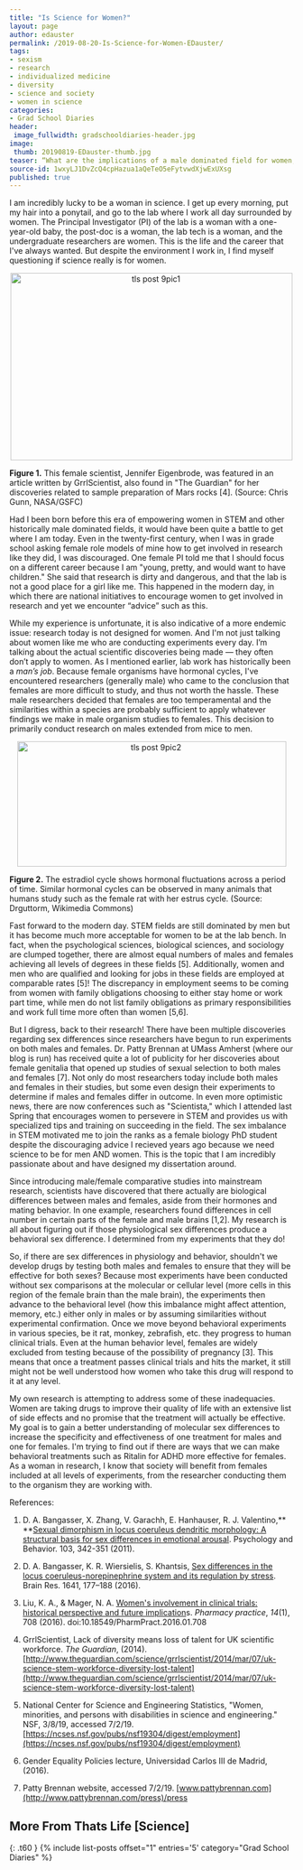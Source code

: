 ```yaml
---
title: "Is Science for Women?"
layout: page
author: edauster
permalink: /2019-08-20-Is-Science-for-Women-EDauster/
tags:
- sexism
- research
- individualized medicine
- diversity
- science and society
- women in science
categories:
- Grad School Diaries
header:
 image_fullwidth: gradschooldiaries-header.jpg
image:
 thumb: 20190819-EDauster-thumb.jpg
teaser: “What are the implications of a male dominated field for women, whether they are in that field or not?”
source-id: 1wxyLJ1DvZcQ4cpHazua1aQeTeO5eFytvwdXjwExUXsg
published: true
---
```

I am incredibly lucky to be a woman in science.  I get up every morning, put my hair into a ponytail, and go to the lab where I work all day surrounded by women.  The Principal Investigator (PI) of the lab is a woman with a one-year-old baby, the post-doc is a woman, the lab tech is a woman, and the undergraduate researchers are women. This is the life and the career that I've always wanted. But despite the environment I work in, I find myself questioning if science really is for women.

<center><a data-flickr-embed="true"  href="https://www.flickr.com/photos/139839751@N06/48188030207/in/dateposted-friend/" title="tls post 9pic1"><img src="https://live.staticflickr.com/65535/48188030207_e06cbe0742.jpg" width="500" height="332" alt="tls post 9pic1"></a><script async src="//embedr.flickr.com/assets/client-code.js" charset="utf-8"></script></center>

**Figure 1.** This female scientist, Jennifer Eigenbrode, was featured in an article written by GrrlScientist, also found in "The Guardian" for her discoveries related to sample preparation of Mars rocks [4].  (Source: Chris Gunn, NASA/GSFC)

Had I been born before this era of empowering women in STEM and other historically male dominated fields, it would have been quite a battle to get where I am today.  Even in the twenty-first century, when I was in grade school asking female role models of mine how to get involved in research like they did, I was discouraged.  One female PI told me that I should focus on a different career because I am "young, pretty, and would want to have children."  She said that research is dirty and dangerous, and that the lab is not a good place for a girl like me.  This happened in the modern day, in which there are national initiatives to encourage women to get involved in research and yet we encounter “advice” such as this.

While my experience is unfortunate, it is also indicative of a more endemic issue: research today is not designed for women.  And I'm not just talking about women like me who are conducting experiments every day.  I’m talking about the actual scientific discoveries being made — they often don’t apply to women.  As I mentioned earlier, lab work has historically been a *man’s job*.  Because female organisms have hormonal cycles, I've encountered researchers (generally male) who came to the conclusion that females are more difficult to study, and thus not worth the hassle.  These male researchers decided that females are too temperamental and the similarities within a species are probably sufficient to apply whatever findings we make in male organism studies to females.  This decision to primarily conduct research on males extended from mice to men.

<center><a data-flickr-embed="true"  href="https://www.flickr.com/photos/139839751@N06/48187972256/in/dateposted-friend/" title="tls post 9pic2"><img src="https://live.staticflickr.com/65535/48187972256_80a72e50a2.jpg" width="477" height="222" alt="tls post 9pic2"></a><script async src="//embedr.flickr.com/assets/client-code.js" charset="utf-8"></script></center>

**Figure 2.** The estradiol cycle shows hormonal fluctuations across a period of time.  Similar hormonal cycles can be observed in many animals that humans study such as the female rat with her estrus cycle. (Source:  Drguttorm, Wikimedia Commons)

Fast forward to the modern day.  STEM fields are still dominated by men but it has become much more acceptable for women to be at the lab bench.  In fact, when the psychological sciences, biological sciences, and sociology are clumped together, there are almost equal numbers of males and females achieving all levels of degrees in these fields [5].  Additionally, women and men who are qualified and looking for jobs in these fields are employed at comparable rates [5]!  The discrepancy in employment seems to be coming from women with family obligations choosing to either stay home or work part time, while men do not list family obligations as primary responsibilities and work full time more often than women [5,6].  

But I digress, back to their research!  There have been multiple discoveries regarding sex differences since researchers have begun to run experiments on both males and females.  Dr. Patty Brennan at UMass Amherst (where our blog is run) has received quite a lot of publicity for her discoveries about female genitalia that opened up studies of sexual selection to both males and females [7].  Not only do most researchers today include both males and females in their studies, but some even design their experiments to determine if males and females differ in outcome.  In even more optimistic news, there are now conferences such as "Scientista," which I attended last Spring that encourages women to persevere in STEM and provides us with specialized tips and training on succeeding in the field.  The sex imbalance in STEM motivated me to join the ranks as a female biology PhD student despite the discouraging advice I recieved years ago because we need science to be for men AND women.  This is the topic that I am incredibly passionate about and have designed my dissertation around.

Since introducing male/female comparative studies into mainstream research, scientists have discovered that there actually are biological differences between males and females, aside from their hormones and mating behavior.  In one example, researchers found differences in cell number in certain parts of the female and male brains [1,2].  My research is all about figuring out if those physiological sex differences produce a behavioral sex difference.  I determined from my experiments that they do!  

So, if there are sex differences in physiology and behavior, shouldn't we develop drugs by testing both males and females to ensure that they will be effective for both sexes?  Because most experiments have been conducted without sex comparisons at the molecular or cellular level (more cells in this region of the female brain than the male brain), the experiments then advance to the behavioral level (how this imbalance might affect attention, memory, etc.) either only in males or by assuming similarities without experimental confirmation.  Once we move beyond behavioral experiments in various species, be it rat, monkey, zebrafish, etc. they progress to human clinical trials.  Even at the human behavior level, females are widely excluded from testing because of the possibility of pregnancy [3].  This means that once a treatment passes clinical trials and hits the market, it still might not be well understood how women who take this drug will respond to it at any level.

My own research is attempting to address some of these inadequacies.  Women are taking drugs to improve their quality of life with an extensive list of side effects and no promise that the treatment will actually be effective.  My goal is to gain a better understanding of molecular sex differences to increase the specificity and effectiveness of one treatment for males and one for females.  I'm trying to find out if there are ways that we can make behavioral treatments such as Ritalin for ADHD more effective for females.  As a woman in research, I know that society will benefit from females included at all levels of experiments, from the researcher conducting them to the organism they are working with.

References:

1. D. A. Bangasser, X. Zhang, V. Garachh, E. Hanhauser, R. J. Valentino,** **[Sexual dimorphism in locus coeruleus dendritic morphology: A structural basis for sex differences in emotional arousal](https://www.ncbi.nlm.nih.gov/pmc/articles/PMC3081983/). Psychology and Behavior. 103, 342-351 (2011).

2. D. A. Bangasser, K. R. Wiersielis, S. Khantsis, [Sex differences in the locus coeruleus-norepinephrine system and its regulation by stress](https://www.ncbi.nlm.nih.gov/pmc/articles/PMC4875880/). Brain Res. 1641, 177–188 (2016).

3. Liu, K. A., & Mager, N. A.  [Women's involvement in clinical trials: historical perspective and future implication](https://www.ncbi.nlm.nih.gov/pmc/articles/PMC4800017/)s. *Pharmacy practice*, *14*(1), 708 (2016). doi:10.18549/PharmPract.2016.01.708

4. GrrlScientist, Lack of diversity means loss of talent for UK scientific workforce. *The Guardian*, (2014). [http://www.theguardian.com/science/grrlscientist/2014/mar/07/uk-science-stem-workforce-diversity-lost-talent](http://www.theguardian.com/science/grrlscientist/2014/mar/07/uk-science-stem-workforce-diversity-lost-talent)

5. National Center for Science and Engineering Statistics, "Women, minorities, and persons with disabilities in science and engineering." NSF, 3/8/19, accessed 7/2/19. [https://ncses.nsf.gov/pubs/nsf19304/digest/employment](https://ncses.nsf.gov/pubs/nsf19304/digest/employment)

6. Gender Equality Policies lecture, Universidad Carlos III de Madrid, (2016).

7. Patty Brennan website, accessed 7/2/19. [www.pattybrennan.com](http://www.pattybrennan.com/press)/press

## More From Thats Life [Science]
{: .t60 }
{% include list-posts offset="1" entries='5' category="Grad School Diaries" %}

